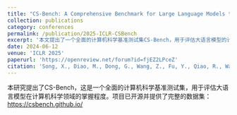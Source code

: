 ```yaml
---
title: "CS-Bench: A Comprehensive Benchmark for Large Language Models towards Computer Science Mastery"
collection: publications
category: conferences
permalink: /publication/2025-ICLR-CSBench
excerpt: '本文提出了一个全面的计算机科学基准测试集CS-Bench，用于评估大语言模型的计算机科学能力。'
date: 2024-06-12
venue: 'ICLR 2025'
paperurl: 'https://openreview.net/forum?id=fjEZ2LPceZ'
citation: 'Song, X., Diao, M., Dong, G., Wang, Z., Fu, Y., Qiao, R., Wang, Z., Fu, D., Wu, H., Liang, B., Zeng, W., Wang, Y., GongQue, Z., Yu, J., Tan, Q., & Xu, W. (2025). CS-Bench: A Comprehensive Benchmark for Large Language Models towards Computer Science Mastery. In International Conference on Learning Representations (ICLR 2025).'
---
```


本研究提出了CS-Bench，这是一个全面的计算机科学基准测试集，用于评估大语言模型在计算机科学领域的掌握程度。项目已开源并提供了完整的数据集：https://csbench.github.io/ 